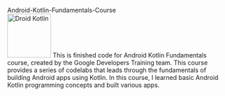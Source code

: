 Android-Kotlin-Fundamentals-Course <br />
<img src="https://codelabs.developers.google.com/android-kotlin-fundamentals/adf_kotlin_logo.png" alt="Droid Kotlin" width="100" height="100">
This is finished code for Android Kotlin Fundamentals course, created by the Google Developers Training team. This course provides a series of codelabs that leads through the fundamentals of building Android apps using Kotlin. In this course, I learned basic Android Kotlin programming concepts and built various apps.
